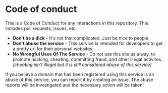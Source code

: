 # Code of conduct
This is a Code of Conduct for any interactions in this repository. This includes pull requests, issues, etc.

* **Don't be a dick** - It's not that complicated. Just be nice to people.
* **Don't abuse the service** - This service is intended for developers to get a pretty url for their personal websites.
* **No Wrongful Uses Of The Service** - Do not use this site as a way, to promote hacking, cheating, committing fraud, and other illegal activites.
  *(cheating isn't illegal but it is still considered abuse of this service)*

If you believe a domain that has been registered using this service is an abuse of this service, you can report it by creating an issue.
The abuse reports will be investigated and the necessary action will be taken!
